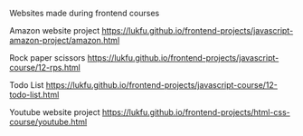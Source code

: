 Websites made during frontend courses

Amazon website project
https://lukfu.github.io/frontend-projects/javascript-amazon-project/amazon.html

Rock paper scissors
https://lukfu.github.io/frontend-projects/javascript-course/12-rps.html

Todo List
https://lukfu.github.io/frontend-projects/javascript-course/12-todo-list.html

Youtube website project
https://lukfu.github.io/frontend-projects/html-css-course/youtube.html
